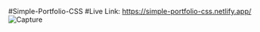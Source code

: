 #Simple-Portfolio-CSS
#Live Link:
https://simple-portfolio-css.netlify.app/
![Capture](https://github.com/Rahat848/Simple-Portfolio-CSS/assets/136954767/4e2b80d3-d33d-43e8-8b44-685c9ec7deed)

